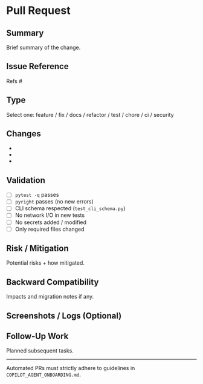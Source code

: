 # Pull Request

## Summary
Brief summary of the change.

## Issue Reference
Refs #<issue-number>

## Type
Select one: feature / fix / docs / refactor / test / chore / ci / security

## Changes
- 
- 
- 

## Validation
- [ ] `pytest -q` passes
- [ ] `pyright` passes (no new errors)
- [ ] CLI schema respected (`test_cli_schema.py`)
- [ ] No network I/O in new tests
- [ ] No secrets added / modified
- [ ] Only required files changed

## Risk / Mitigation
Potential risks + how mitigated.

## Backward Compatibility
Impacts and migration notes if any.

## Screenshots / Logs (Optional)

## Follow-Up Work
Planned subsequent tasks.

---
Automated PRs must strictly adhere to guidelines in `COPILOT_AGENT_ONBOARDING.md`.

